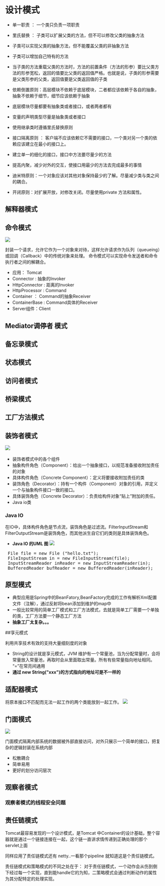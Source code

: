 # 设计模式

+ 单一职责 ： 一个类只负责一项职责
+ 里氏替换 ： 子类可以扩展父类的方法，但不可以修改父类的抽象方法
 + 子类可以实现父类的抽象方法，但不能覆盖父类的非抽象方法
 + 子类可以增加自己特有的方法
 + 当子类的方法重载父类的方法时，方法的前置条件（方法的形参）要比父类方法的形参宽松，返回的值要比父类的返回值严格。也就是说，子类的形参需要是父类形参的父类，返回值要是父类返回值的子类
+ 依赖倒置原则：高层模块不依赖于底层模块，二者都应该依赖于各自的抽象，抽象不依赖于细节，细节应该依赖于抽象
 + 底层模块尽量都要有抽象类或者接口，或者两者都有
 + 变量的声明类型尽量是抽象类或者接口
 + 使用继承类时遵循里氏替换原则
+ 接口隔离原则 ： 客户端不应该依赖它不需要的接口，一个类对另一个类的依赖应该建立在最小的接口上。
 + 建立单一的细化的接口，接口中方法要尽量少的方法
 + 提高内聚，减少对外的交互，使接口用最少的方法去完成最多的事情

+ 迪米特原则：一个对象应该对其他对象保持最少的了解。尽量减少类与类之间的耦合。
+ 开闭原则：对扩展开放，对修改关闭。尽量使用private 方法和属性。


## 解释器模式


## 命令模式

![](http://design-patterns.readthedocs.io/zh_CN/latest/_images/Command.jpg)

封装一个请求，允许它作为一个对象来对待，这样允许请求作为队列（queueing）或回调（Callback）中的传统对象来处理。
命令模式可以实现命令发送者和命令执行者之间的解耦合。

+ 应用： Tomcat
 + Connector : 抽象的Invoker
 + HttpConnector : 距离的Invoker
 + HttpProcessor : Command
 + Container ： Command的抽象Receiver
 + ContainerBase : Command具体的Receiver
 + Server组件：Client

## Mediator调停者  模式
## 备忘录模式



## 状态模式
## 访问者模式
## 桥梁模式
## 工厂方法模式
## 装饰者模式

![](http://images.cnitblog.com/blog/498363/201303/19142706-96e4de5a22e340c9b51fd93e4f6779c6.png)
　　


+ 装饰者模式中的各个组件
 + 抽象构件角色（Component）：给出一个抽象接口，以规范准备接收附加责任的对象
 + 具体构件角色（Concrete Component）：定义将要接收附加责任的类
 + 装饰角色（Decorator）：持有一个构件（Component）对象的引用，并定义一个与抽象构件接口一致的接口。
 + 具体装饰角色（Concrete Decorator）：负责给构件对象“贴上”附加的责任。
+ Java io类

### Java IO 

在IO中，具体构件角色是节点流，装饰角色是过滤流。FilterInputStream和FilterOutputStream是装饰角色，而其他派生自它们的类则是具体装饰角色。

+ **Java IO 的UML 图**
![](http://images.cnitblog.com/blog/325852/201301/03223618-d81df0a505a64cae932be67152994676.png)

<pre>
 File file = new File ("hello.txt");   
 FileInputStream in = new FileInputStream(file); 
 InputStreamReader inReader = new InputStreamReader(in); 
 BufferedReader bufReader = new BufferedReader(inReader); 
</pre>

## 原型模式

+ 典型应用是Spring中的BeanFatory,BeanFactory完成的工作有解析Xml配置文件（注解），通过反射将bean添加到维护的map中
+ 一般比较常用的简单工厂模式和工厂方法模式，去就是简单工厂需要一个单独的类，工厂方法要一个静态工厂方法
+ **抽象工厂太复杂。。。**


##享元模式

利用共享技术有效的支持大量细刻度的对象

+ String的设计就是享元模式，JVM 维护有一个常量池，当为分配常量时，会将常量放入常量池，再取时会从里面取出常量。所有有些常量指向地址相同。 “=”在常亮间通用
+ **通过 new String("xxx")的方式指向的地址可是不一样的**

## 适配器模式

将原本接口不匹配而无法一起工作的两个类能放到一起工作。
![](http://images.cnitblog.com/blog/498363/201303/19123028-70f7ec87749a463ab55ae745e5162144.png)

## 门面模式



![](http://images.cnitblog.com/blog/498363/201303/19150808-29a35f7de65c458bbaaa34973261a149.png)

门面模式隔离内部系统的数据被外部直接访问，对外只展示一个简单的接口，把复杂的逻辑封装在系统内部

+ 松散耦合
+ 简单易用
+ 更好的划分访问层次


## 观察者模式



### 观察者模式的线程安全问题


## 责任链模式


Tomcat最容易发现的一个设计模式，是Tomcat 中Container的设计基础，整个容器就是通过一个链接连接在一起，这个链一直讲求情传递到正确处理的那个servlet上面

同样应用了责任链模式还有 netty..一看那个pipeline 就知道这是个责任链模式。

责任链模式和策略模式的不同之处在于： 对于责任链模式，一个动作会从伤到倒下经过每一个实现，直到能handle它的为知，二策略模式会通过判断动作的属性为其分配特定的处理实现。
